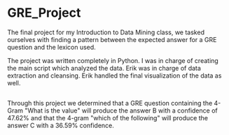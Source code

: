 # GRE_Project
The final project for my Introduction to Data Mining class, we tasked ourselves with finding a pattern between the expected answer for a GRE question and the lexicon used.

The project was written completely in Python. I was in charge of creating the main script which analyzed the data. Erik was in charge of data extraction and cleansing. Erik handled the final visualization of the data as well.

##
Through this project we determined that a GRE question containing the 4-Gram "What is the value" will produce the answer B with a confidence of 47.62% and that the 4-gram "which of the following" will produce the answer C with a 36.59% confidence.

